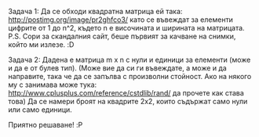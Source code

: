 Задача 1:
Да се обходи квадратна матрица ей така:
http://postimg.org/image/pr2ghfco3/ като се въвеждат за елементи цифрите от 1 до n^2,
където n е височината и ширината на матрицата.
P.S. Сори за скандалния сайт, беше първият за качване на снимки, който ми излезе. :D

Задача 2:
Дадена е матрица m x n с нули и единици за елементи (може и да е от булев тип). (Може вие да си ги въвеждате, а може и да
направите, така че да се запълва с произволни стойност. Ако на някого му с занимава може тука:
http://www.cplusplus.com/reference/cstdlib/rand/ да прочете как става това)
Да се намери броят на квадрите 2х2, които съдържат само нули или само единици.

Приятно решаване! :P
